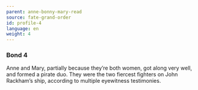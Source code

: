 ```yaml
---
parent: anne-bonny-mary-read
source: fate-grand-order
id: profile-4
language: en
weight: 4
---
```


### Bond 4

Anne and Mary, partially because they’re both women, got along very well, and formed a pirate duo.
They were the two fiercest fighters on John Rackham’s ship, according to multiple eyewitness testimonies.
